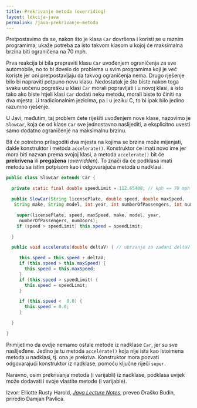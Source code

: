 ```yaml
---
title: Prekrivanje metoda (overriding)
layout: lekcija-java
permalink: /java-prekrivanje-metoda
---
```


Pretpostavimo da se, nakon što je klasa `Car` dovršena i koristi se u raznim programima, ukaže potreba za isto takvom klasom u kojoj će maksimalna brzina biti ograničena na 70 mph.

Prva reakcija bi bila prepraviti klasu `Car` uvođenjem ograničenja za sve automobile, no to bi dovelo do problema u svim programima koji je već koriste jer oni pretpostavljaju da takvog ograničenja nema.
Drugo rješenje bilo bi napraviti potpuno novu klasu. Nedostatak je što biste nakon toga svaku uočenu pogrešku u klasi `Car` morali popravljati i u novoj klasi, a isto tako ako biste htjeli klasi `Car` dodati neku metodu, morali biste to činiti na dva mjesta. U tradicionalnim jezicima, pa i u jeziku C, to bi ipak bilo jedino razumno rješenje.

U Javi, međutim, taj problem ćete riješiti uvođenjem nove klase, nazovimo je `SlowCar`, koja će od klase `Car` sve jednostavno naslijediti, a eksplicitno uvesti samo dodatno ograničenje na maksimalnu brzinu.

Bit će potrebno prilagoditi dva mjesta na kojima se brzina može mijenjati, dakle konstruktor i metoda `accelerate()`. Konstruktor će imati novo ime jer mora biti nazvan prema svojoj klasi, a metoda `accelerate()` bit će **prekrivena** ili **pregažena** (*overridden*). To znači da će podklasa imati metodu sa istim potpisom kao i odgovarajuća metoda u nadklasi.

```java
public class SlowCar extends Car {

  private static final double speedLimit = 112.65408; // kph == 70 mph

  public SlowCar(String licensePlate, double speed, double maxSpeed,
   String make, String model, int year, int numberOfPassengers, int numDoors) {

    super(licensePlate, speed, maxSpeed, make, model, year,
     numberOfPassengers, numDoors);
    if (speed > speedLimit) this.speed = speedLimit;

  }

  public void accelerate(double deltaV) { // ubrzanje za zadani deltaV

     this.speed = this.speed + deltaV;
     if (this.speed > this.maxSpeed) {
       this.speed = this.maxSpeed;
     }
     if (this.speed > speedLimit) {
       this.speed = speedLimit;
     }

     if (this.speed <  0.0) {
       this.speed = 0.0;
     }     

  }

}
```

Primijetimo da ovdje nemamo ostale metode iz nadklase `Car`, jer su sve naslijeđene. Jedino je tu metoda `accelerate()` koja nije ista kao istoimena metoda u nadklasi, tj. ona je prekriva. Konstruktor mora pozvati odgovarajući konstruktor iz nadklase, pomoću ključne riječi `super`.

Naravno, osim prekrivanja metoda (i varijabli) iz nadklase, podklasa uvijek može dodavati i svoje vlastite metode (i varijable).


Izvor: Elliotte Rusty Harold, *[Java Lecture Notes](//www.cafeaulait.org/course/index.html)*, preveo Draško Budin, priredio Damjan Pavlica.
